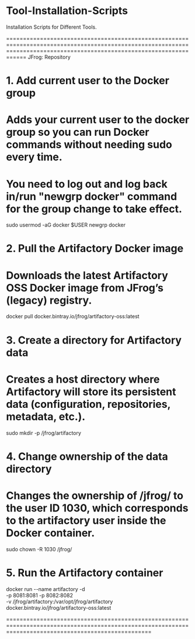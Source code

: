# Tool-Installation-Scripts
Installation Scripts for Different Tools.


========================================================================================================================================================================
JFrog: Repository


# 1. Add current user to the Docker group
# Adds your current user to the docker group so you can run Docker commands without needing sudo every time.
# You need to log out and log back in/run "newgrp docker" command for the group change to take effect.


sudo usermod -aG docker $USER
newgrp docker


# 2. Pull the Artifactory Docker image
# Downloads the latest Artifactory OSS Docker image from JFrog’s (legacy) registry.

docker pull docker.bintray.io/jfrog/artifactory-oss:latest


# 3. Create a directory for Artifactory data
# Creates a host directory where Artifactory will store its persistent data (configuration, repositories, metadata, etc.).

sudo mkdir -p /jfrog/artifactory


# 4. Change ownership of the data directory
#  Changes the ownership of /jfrog/ to the user ID 1030, which corresponds to the artifactory user inside the Docker container.

sudo chown -R 1030 /jfrog/


#  5. Run the Artifactory container

docker run --name artifactory -d \
  -p 8081:8081 -p 8082:8082 \
  -v /jfrog/artifactory:/var/opt/jfrog/artifactory \
  docker.bintray.io/jfrog/artifactory-oss:latest


=======================================================================================================================================================
